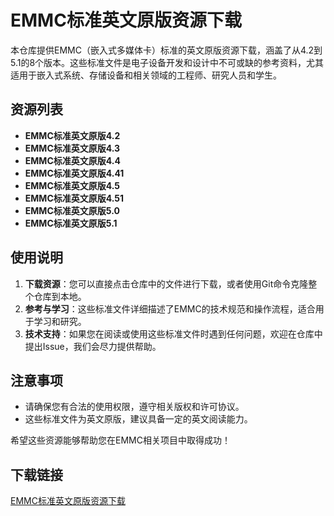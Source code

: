 # EMMC标准英文原版资源下载

本仓库提供EMMC（嵌入式多媒体卡）标准的英文原版资源下载，涵盖了从4.2到5.1的8个版本。这些标准文件是电子设备开发和设计中不可或缺的参考资料，尤其适用于嵌入式系统、存储设备和相关领域的工程师、研究人员和学生。

## 资源列表

- **EMMC标准英文原版4.2**
- **EMMC标准英文原版4.3**
- **EMMC标准英文原版4.4**
- **EMMC标准英文原版4.41**
- **EMMC标准英文原版4.5**
- **EMMC标准英文原版4.51**
- **EMMC标准英文原版5.0**
- **EMMC标准英文原版5.1**

## 使用说明

1. **下载资源**：您可以直接点击仓库中的文件进行下载，或者使用Git命令克隆整个仓库到本地。
2. **参考与学习**：这些标准文件详细描述了EMMC的技术规范和操作流程，适合用于学习和研究。
3. **技术支持**：如果您在阅读或使用这些标准文件时遇到任何问题，欢迎在仓库中提出Issue，我们会尽力提供帮助。

## 注意事项

- 请确保您有合法的使用权限，遵守相关版权和许可协议。
- 这些标准文件为英文原版，建议具备一定的英文阅读能力。

希望这些资源能够帮助您在EMMC相关项目中取得成功！

## 下载链接

[EMMC标准英文原版资源下载](https://pan.quark.cn/s/e72eac002eb5)